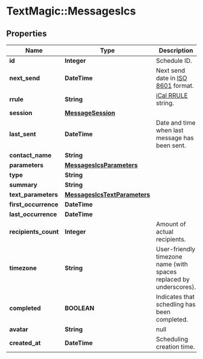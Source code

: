 # TextMagic::MessagesIcs

## Properties
Name | Type | Description | Notes
------------ | ------------- | ------------- | -------------
**id** | **Integer** | Schedule ID. | 
**next_send** | **DateTime** | Next send date in [ISO 8601](https://en.wikipedia.org/?title&#x3D;ISO_8601) format.  | 
**rrule** | **String** | [iCal RRULE](http://www.kanzaki.com/docs/ical/rrule.html) string.  | 
**session** | [**MessageSession**](MessageSession.md) |  | 
**last_sent** | **DateTime** | Date and time when last message has been sent. | 
**contact_name** | **String** |  | 
**parameters** | [**MessagesIcsParameters**](MessagesIcsParameters.md) |  | 
**type** | **String** |  | 
**summary** | **String** |  | 
**text_parameters** | [**MessagesIcsTextParameters**](MessagesIcsTextParameters.md) |  | 
**first_occurrence** | **DateTime** |  | 
**last_occurrence** | **DateTime** |  | 
**recipients_count** | **Integer** | Amount of actual recipients. | 
**timezone** | **String** | User-friendly timezone name (with spaces replaced by underscores). | 
**completed** | **BOOLEAN** | Indicates that schedling has been completed. | 
**avatar** | **String** | null | 
**created_at** | **DateTime** | Scheduling creation time. | 



